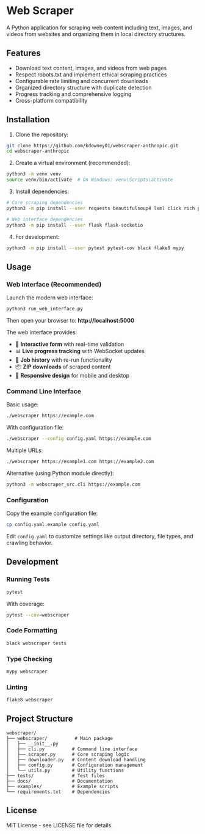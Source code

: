 # Web Scraper

A Python application for scraping web content including text, images, and videos from websites and organizing them in local directory structures.

## Features

- Download text content, images, and videos from web pages
- Respect robots.txt and implement ethical scraping practices
- Configurable rate limiting and concurrent downloads
- Organized directory structure with duplicate detection
- Progress tracking and comprehensive logging
- Cross-platform compatibility

## Installation

1. Clone the repository:
```bash
git clone https://github.com/kdowney01/webscraper-anthropic.git
cd webscraper-anthropic
```

2. Create a virtual environment (recommended):
```bash
python3 -m venv venv
source venv/bin/activate  # On Windows: venv\Scripts\activate
```

3. Install dependencies:
```bash
# Core scraping dependencies
python3 -m pip install --user requests beautifulsoup4 lxml click rich pyyaml tqdm validators colorlog filetype

# Web interface dependencies
python3 -m pip install --user flask flask-socketio
```

4. For development:
```bash
python3 -m pip install --user pytest pytest-cov black flake8 mypy
```

## Usage

### Web Interface (Recommended)

Launch the modern web interface:
```bash
python3 run_web_interface.py
```

Then open your browser to: **http://localhost:5000**

The web interface provides:
- 🎯 **Interactive form** with real-time validation
- 📊 **Live progress tracking** with WebSocket updates
- 📁 **Job history** with re-run functionality
- 📦 **ZIP downloads** of scraped content
- 📱 **Responsive design** for mobile and desktop

### Command Line Interface

Basic usage:
```bash
./webscraper https://example.com
```

With configuration file:
```bash
./webscraper --config config.yaml https://example.com
```

Multiple URLs:
```bash
./webscraper https://example1.com https://example2.com
```

Alternative (using Python module directly):
```bash
python3 -m webscraper_src.cli https://example.com
```

### Configuration

Copy the example configuration file:
```bash
cp config.yaml.example config.yaml
```

Edit `config.yaml` to customize settings like output directory, file types, and crawling behavior.

## Development

### Running Tests

```bash
pytest
```

With coverage:
```bash
pytest --cov=webscraper
```

### Code Formatting

```bash
black webscraper tests
```

### Type Checking

```bash
mypy webscraper
```

### Linting

```bash
flake8 webscraper
```

## Project Structure

```
webscraper/
├── webscraper/          # Main package
│   ├── __init__.py
│   ├── cli.py          # Command line interface
│   ├── scraper.py      # Core scraping logic
│   ├── downloader.py   # Content download handling
│   ├── config.py       # Configuration management
│   └── utils.py        # Utility functions
├── tests/              # Test files
├── docs/               # Documentation
├── examples/           # Example scripts
└── requirements.txt    # Dependencies
```

## License

MIT License - see LICENSE file for details.